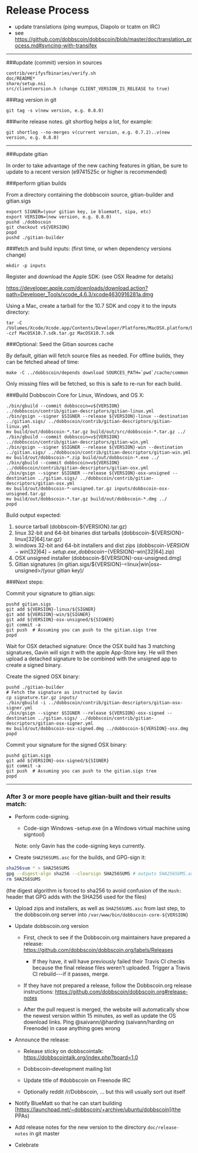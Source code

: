 Release Process
====================

* update translations (ping wumpus, Diapolo or tcatm on IRC)
* see https://github.com/dobbscoin/dobbscoin/blob/master/doc/translation_process.md#syncing-with-transifex

* * *

###update (commit) version in sources

	contrib/verifysfbinaries/verify.sh
	doc/README*
	share/setup.nsi
	src/clientversion.h (change CLIENT_VERSION_IS_RELEASE to true)

###tag version in git

	git tag -s v(new version, e.g. 0.8.0)

###write release notes. git shortlog helps a lot, for example:

	git shortlog --no-merges v(current version, e.g. 0.7.2)..v(new version, e.g. 0.8.0)

* * *

###update gitian

 In order to take advantage of the new caching features in gitian, be sure to update to a recent version (e9741525c or higher is recommended)

###perform gitian builds

 From a directory containing the dobbscoin source, gitian-builder and gitian.sigs
  
	export SIGNER=(your gitian key, ie bluematt, sipa, etc)
	export VERSION=(new version, e.g. 0.8.0)
	pushd ./dobbscoin
	git checkout v${VERSION}
	popd
	pushd ./gitian-builder

###fetch and build inputs: (first time, or when dependency versions change)
 
	mkdir -p inputs

 Register and download the Apple SDK: (see OSX Readme for details)
 
 https://developer.apple.com/downloads/download.action?path=Developer_Tools/xcode_4.6.3/xcode4630916281a.dmg
 
 Using a Mac, create a tarball for the 10.7 SDK and copy it to the inputs directory:
 
	tar -C /Volumes/Xcode/Xcode.app/Contents/Developer/Platforms/MacOSX.platform/Developer/SDKs/ -czf MacOSX10.7.sdk.tar.gz MacOSX10.7.sdk

###Optional: Seed the Gitian sources cache

  By default, gitian will fetch source files as needed. For offline builds, they can be fetched ahead of time:

	make -C ../dobbscoin/depends download SOURCES_PATH=`pwd`/cache/common

  Only missing files will be fetched, so this is safe to re-run for each build.

###Build Dobbscoin Core for Linux, Windows, and OS X:
  
	./bin/gbuild --commit dobbscoin=v${VERSION} ../dobbscoin/contrib/gitian-descriptors/gitian-linux.yml
	./bin/gsign --signer $SIGNER --release ${VERSION}-linux --destination ../gitian.sigs/ ../dobbscoin/contrib/gitian-descriptors/gitian-linux.yml
	mv build/out/dobbscoin-*.tar.gz build/out/src/dobbscoin-*.tar.gz ../
	./bin/gbuild --commit dobbscoin=v${VERSION} ../dobbscoin/contrib/gitian-descriptors/gitian-win.yml
	./bin/gsign --signer $SIGNER --release ${VERSION}-win --destination ../gitian.sigs/ ../dobbscoin/contrib/gitian-descriptors/gitian-win.yml
	mv build/out/dobbscoin-*.zip build/out/dobbscoin-*.exe ../
	./bin/gbuild --commit dobbscoin=v${VERSION} ../dobbscoin/contrib/gitian-descriptors/gitian-osx.yml
	./bin/gsign --signer $SIGNER --release ${VERSION}-osx-unsigned --destination ../gitian.sigs/ ../dobbscoin/contrib/gitian-descriptors/gitian-osx.yml
	mv build/out/dobbscoin-*-unsigned.tar.gz inputs/dobbscoin-osx-unsigned.tar.gz
	mv build/out/dobbscoin-*.tar.gz build/out/dobbscoin-*.dmg ../
	popd
  Build output expected:

  1. source tarball (dobbscoin-${VERSION}.tar.gz)
  2. linux 32-bit and 64-bit binaries dist tarballs (dobbscoin-${VERSION}-linux[32|64].tar.gz)
  3. windows 32-bit and 64-bit installers and dist zips (dobbscoin-${VERSION}-win[32|64]-setup.exe, dobbscoin-${VERSION}-win[32|64].zip)
  4. OSX unsigned installer (dobbscoin-${VERSION}-osx-unsigned.dmg)
  5. Gitian signatures (in gitian.sigs/${VERSION}-<linux|win|osx-unsigned>/(your gitian key)/

###Next steps:

Commit your signature to gitian.sigs:

	pushd gitian.sigs
	git add ${VERSION}-linux/${SIGNER}
	git add ${VERSION}-win/${SIGNER}
	git add ${VERSION}-osx-unsigned/${SIGNER}
	git commit -a
	git push  # Assuming you can push to the gitian.sigs tree
	popd

  Wait for OSX detached signature:
	Once the OSX build has 3 matching signatures, Gavin will sign it with the apple App-Store key.
	He will then upload a detached signature to be combined with the unsigned app to create a signed binary.

  Create the signed OSX binary:

	pushd ./gitian-builder
	# Fetch the signature as instructed by Gavin
	cp signature.tar.gz inputs/
	./bin/gbuild -i ../dobbscoin/contrib/gitian-descriptors/gitian-osx-signer.yml
	./bin/gsign --signer $SIGNER --release ${VERSION}-osx-signed --destination ../gitian.sigs/ ../dobbscoin/contrib/gitian-descriptors/gitian-osx-signer.yml
	mv build/out/dobbscoin-osx-signed.dmg ../dobbscoin-${VERSION}-osx.dmg
	popd

Commit your signature for the signed OSX binary:

	pushd gitian.sigs
	git add ${VERSION}-osx-signed/${SIGNER}
	git commit -a
	git push  # Assuming you can push to the gitian.sigs tree
	popd

-------------------------------------------------------------------------

### After 3 or more people have gitian-built and their results match:

- Perform code-signing.

    - Code-sign Windows -setup.exe (in a Windows virtual machine using signtool)

  Note: only Gavin has the code-signing keys currently.

- Create `SHA256SUMS.asc` for the builds, and GPG-sign it:
```bash
sha256sum * > SHA256SUMS
gpg --digest-algo sha256 --clearsign SHA256SUMS # outputs SHA256SUMS.asc
rm SHA256SUMS
```
(the digest algorithm is forced to sha256 to avoid confusion of the `Hash:` header that GPG adds with the SHA256 used for the files)

- Upload zips and installers, as well as `SHA256SUMS.asc` from last step, to the dobbscoin.org server
  into `/var/www/bin/dobbscoin-core-${VERSION}`

- Update dobbscoin.org version

  - First, check to see if the Dobbscoin.org maintainers have prepared a
    release: https://github.com/dobbscoin/dobbscoin.org/labels/Releases

      - If they have, it will have previously failed their Travis CI
        checks because the final release files weren't uploaded.
        Trigger a Travis CI rebuild---if it passes, merge.

  - If they have not prepared a release, follow the Dobbscoin.org release
    instructions: https://github.com/dobbscoin/dobbscoin.org#release-notes

  - After the pull request is merged, the website will automatically show the newest version within 15 minutes, as well
    as update the OS download links. Ping @saivann/@harding (saivann/harding on Freenode) in case anything goes wrong

- Announce the release:

  - Release sticky on dobbscointalk: https://dobbscointalk.org/index.php?board=1.0

  - Dobbscoin-development mailing list

  - Update title of #dobbscoin on Freenode IRC

  - Optionally reddit /r/Dobbscoin, ... but this will usually sort out itself

- Notify BlueMatt so that he can start building [https://launchpad.net/~dobbscoin/+archive/ubuntu/dobbscoin](the PPAs)

- Add release notes for the new version to the directory `doc/release-notes` in git master

- Celebrate 
